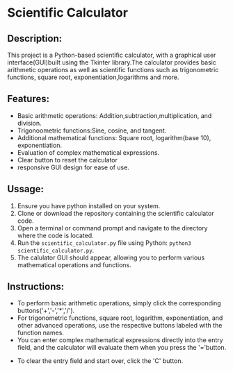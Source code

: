 # Scientific Calculator

## Description:

This project is a Python-based scientific calculator, with a graphical user interface(GUI)built using the Tkinter library.The calculator provides basic arithmetic operations as well as scientific functions such as trigonometric functions, square root, exponentiation,logarithms and more.

## Features:

- Basic arithmetic operations: Addition,subtraction,multiplication, and division.
- Trigonoometric functions:Sine, cosine, and tangent.
- Additional mathematical functions: Square root, logarithm(base 10), exponentiation.
- Evaluation of complex mathematical expressions.
- Clear button to reset the calculator
- responsive GUI design for ease of use.

## Ussage:

1. Ensure you have python installed on your system.
2. Clone or download the repository containing the scientific calculator code.
3. Open a terminal or command prompt and navigate to the directory where the code is located.
4. Run the `scientific_calculator.py` file using Python: `python3 scientific_calculator.py`.
5. The calulator GUI should appear, allowing you to perform various mathematical operations and functions.

## Instructions:

- To perform basic arithmetic operations, simply click the corresponding buttons('+','-','\*','/').
- For trigonometric functions, square root, logarithm, exponentiation, and other advanced operations, use the respective buttons labeled with the function names.
- You can enter complex mathematical expressions directly into the entry field, and the calculator will evaluate them when you press the '='button.

* To clear the entry field and start over, click the 'C' button.

##
